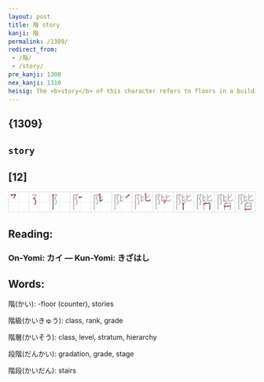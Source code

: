 ```yaml
---
layout: post
title: 階 story
kanji: 階
permalink: /1309/
redirect_from:
 - /階/
 - /story/
pre_kanji: 1308
nex_kanji: 1310
heisig: The <b>story</b> of this character refers to floors in a building. The elements: <i>pinnacle</i> . . . <i>all</i>.
---
```


## {1309}

## `story`

## [12]

<div class="stroke"><img src="../images/E99A8E.png" /></div>

## Reading:

### On-Yomi: カイ &mdash; Kun-Yomi: きざはし

## Words:

階(かい): -floor (counter), stories

階級(かいきゅう): class, rank, grade

階層(かいそう): class, level, stratum, hierarchy

段階(だんかい): gradation, grade, stage

階段(かいだん): stairs

